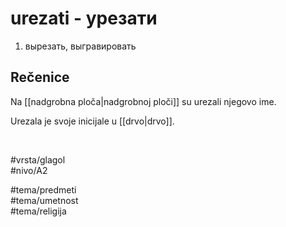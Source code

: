 # urezati - урезати

1. вырезать, выгравировать  

## Rečenice

Na [[nadgrobna ploča|nadgrobnoj ploči]] su urezali njegovo ime.  

Urezala je svoje inicijale u [[drvo|drvo]].  

<br>

#vrsta/glagol  
#nivo/A2  

#tema/predmeti  
#tema/umetnost  
#tema/religija

